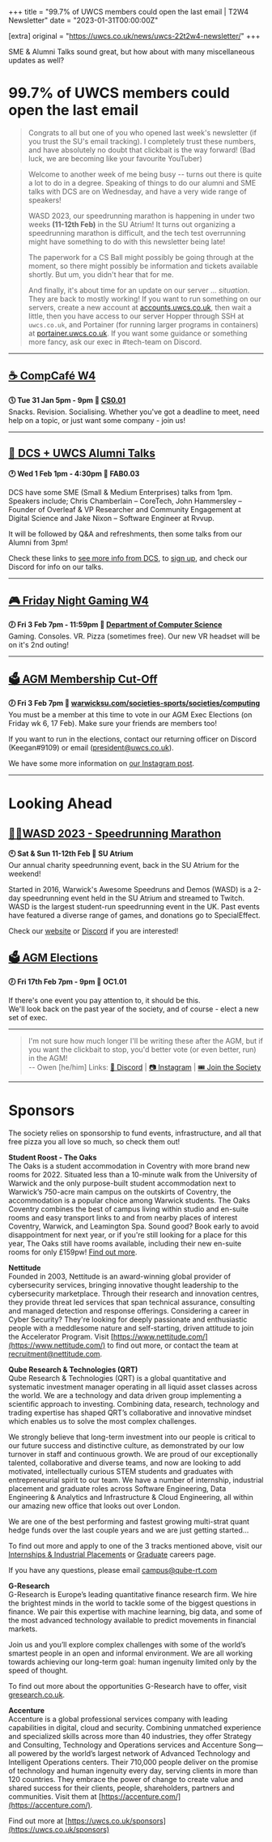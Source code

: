 +++
title = "99.7% of UWCS members could open the last email | T2W4 Newsletter"
date = "2023-01-31T00:00:00Z"

[extra]
original = "https://uwcs.co.uk/news/uwcs-22t2w4-newsletter/"
+++

<p data-block-key="sfd3i">SME &amp; Alumni Talks sound great, but how about with many miscellaneous updates as well?</p>

<!-- more -->

# 99.7% of UWCS members could open the last email

> Congrats to all but one of you who opened last week's newsletter (if you trust the SU's email tracking). I completely trust these numbers, and have absolutely no doubt that clickbait is the way forward! (Bad luck, we are becoming like your favourite YouTuber) 

> Welcome to another week of me being busy -- turns out there is quite a lot to do in a degree. Speaking of things to do our alumni and SME talks with DCS are on Wednesday, and have a very wide range of speakers! 
>
> WASD 2023, our speedrunning marathon is happening in under two weeks **(11-12th Feb)** in the SU Atrium! It turns out organizing a speedrunning marathon is difficult, and the tech test overrunning might have something to do with this newsletter being late!
>
> The paperwork for a CS Ball might possibly be going through at the moment, so there might possibly be information and tickets available shortly. But um, you didn't hear that for me.
>
> And finally, it's about time for an update on our server ... *situation*. They are back to mostly working! If you want to run something on our servers, create a new account at [accounts.uwcs.co.uk](https://accounts.uwcs.co.uk/), then wait a little, then you have access to our server Hopper through SSH at `uwcs.co.uk`, and Portainer (for running larger programs in containers) at [portainer.uwcs.co.uk](https://portainer.uwcs.co.uk/). If you want some guidance or something more fancy, ask our exec in #tech-team on Discord.

***
## **[☕ CompCafé W4](https://uwcs.co.uk/events/compcafe-22t2w4/)**
**🕔 Tue 31 Jan 5pm - 9pm  📍 [CS0.01](https://campus.warwick.ac.uk/?cmsid=1557)**  
Snacks. Revision. Socialising. Whether you've got a deadline to meet, need help on a topic, or just want some company - join us!
***

## **[🎤 DCS + UWCS Alumni Talks](https://uwcs.co.uk/events/grad-talks/)**
**🕐 Wed  1 Feb 1pm - 4:30pm  📍 FAB0.03**  

DCS have some SME (Small & Medium Enterprises) talks from 1pm. Speakers include; Chris Chamberlain – CoreTech, John Hammersley – Founder of Overleaf & VP Researcher and Community Engagement at Digital Science and Jake Nixon – Software Engineer at Rvvup.

It will be followed by Q&A and refreshments, then some talks from our Alumni from 3pm!

Check these links to [see more info from DCS](https://warwick.ac.uk/fac/sci/dcs/events/?calendarItem=8a1785d8827d0e06018282c14a5611ab), to [sign up](https://myadvantage.warwick.ac.uk/students/events/detail/2825002), and check our Discord for info on our talks.

***

## **[🎮 Friday Night Gaming W4](https://uwcs.co.uk/events/fng-22t2w4/)**
**🕖 Fri  3 Feb 7pm - 11:59pm  📍 [Department of Computer Science](https://campus.warwick.ac.uk/?cmsid=14)**  
Gaming. Consoles. VR. Pizza (sometimes free). Our new VR headset will be on it's 2nd outing!
***

## **[🗳️ AGM Membership Cut-Off](https://uwcs.co.uk/events/agm-22-cutoff/)**
**🕖 Fri  3 Feb 7pm  📍 [warwicksu.com/societies-sports/societies/computing](https://www.warwicksu.com/societies-sports/societies/computing/#org-join)**  
You must be a member at this time to vote in our AGM Exec Elections (on Friday wk 6, 17 Feb). Make sure your friends are members too!

If you want to run in the elections, contact our returning officer on Discord (Keegan#9109) or email (president@uwcs.co.uk).

We have some more information on [our Instagram post](https://www.instagram.com/p/Cn-VKgUtzLX/).
***

# Looking Ahead
## **[🏃‍♂️WASD 2023 - Speedrunning Marathon](https://warwickspeed.run/)**
**🕙 Sat & Sun 11-12th Feb  📍 SU Atrium**  
Our annual charity speedrunning event, back in the SU Atrium for the weekend!

Started in 2016, Warwick's Awesome Speedruns and Demos (WASD) is a 2-day speedrunning event held in the SU Atrium and streamed to Twitch. WASD is the largest student-run speedrunning event in the UK. Past events have featured a diverse range of games, and donations go to SpecialEffect.

Check our [website](https://warwickspeed.run/) or [Discord](https://warwickspeed.run/discord) if you are interested!

## **[🗳️ AGM Elections](https://uwcs.co.uk/events/agm-22/)**
**🕖 Fri 17th Feb 7pm - 9pm  📍 OC1.01**  

If there's one event you pay attention to, it should be this.  
We'll look back on the past year of the society, and of course - elect a new set of exec.

***
> I'm not sure how much longer I'll be writing these after the AGM, but if you want the clickbait to stop, you'd better vote (or even better, run) in the AGM!  
> -- Owen [he/him]
Links: [💬 Discord](https://discord.uwcs.co.uk/) | [📷 Instagram](https://www.instagram.com/warwickcompsoc/) | [🎟️ Join the Society](https://www.warwicksu.com/societies-sports/societies/computing/)

***
# Sponsors
The society relies on sponsorship to fund events, infrastructure, and all that free pizza you all love so much, so check them out!

**Student Roost - The Oaks**  
The Oaks is a student accommodation in Coventry with more brand new rooms for 2022. Situated less than a 10-minute walk from the University of Warwick and the only purpose-built student accommodation next to Warwick’s 750-acre main campus on the outskirts of Coventry, the accommodation is a popular choice among Warwick students. The Oaks Coventry combines the best of campus living within studio and en-suite rooms and easy transport links to and from nearby places of interest Coventry, Warwick, and Leamington Spa. Sound good? Book early to avoid disappointment for next year, or if you're still looking for a place for this year, The Oaks still have rooms available, including their new en-suite rooms for only £159pw! [Find out more](https://www.studentroost.co.uk/locations/warwick/the-oaks).


**Nettitude**  
Founded in 2003, Nettitude is an award-winning global provider of cybersecurity services, bringing innovative thought leadership to the cybersecurity marketplace. Through their research and innovation centres, they provide threat led services that span technical assurance, consulting and managed detection and response offerings. Considering a career in Cyber Security?  They're looking for deeply passionate and enthusiastic people with a meddlesome nature and self-starting, driven attitude to join the Accelerator Program. Visit [https://www.nettitude.com/](https://www.nettitude.com/) to find out more, or contact the team at [recruitment@nettitude.com](mailto:recruitment@nettitude.com).

**Qube Research & Technologies (QRT)**  
Qube Research & Technologies (QRT) is a global quantitative and systematic investment manager operating in all liquid asset classes across the world. We are a technology and data driven group implementing a scientific approach to investing. Combining data, research, technology and trading expertise has shaped QRT’s collaborative and innovative mindset which enables us to solve the most complex challenges.

We strongly believe that long-term investment into our people is critical to our future success and distinctive culture, as demonstrated by our low turnover in staff and continuous growth. We are proud of our exceptionally talented, collaborative and diverse teams, and now are looking to add motivated, intellectually curious STEM students and graduates with entrepreneurial spirit to our team. We have a number of internship, industrial placement and graduate roles across Software Engineering, Data Engineering & Analytics and Infrastructure & Cloud Engineering, all within our amazing new office that looks out over London.  

We are one of the best performing and fastest growing multi-strat quant hedge funds over the last couple years and we are just getting started…

To find out more and apply to one of the 3 tracks mentioned above, visit our [Internships & Industrial Placements](https://www.qube-rt.com/careers/intern-opportunities/) or [Graduate](https://www.qube-rt.com/careers/graduate-opportunities/) careers page.

If you have any questions, please email [campus@qube-rt.com](mailto:campus@qube-rt.com)

**G-Research**  
G-Research is Europe’s leading quantitative finance research firm. We hire the brightest minds in the world to tackle some of the biggest questions in finance. We pair this expertise with machine learning, big data, and some of the most advanced technology available to predict movements in financial markets.

Join us and you’ll explore complex challenges with some of the world’s smartest people in an open and informal environment. We are all working towards achieving our long-term goal: human ingenuity limited only by the speed of thought.

To find out more about the opportunities G-Research have to offer, visit [gresearch.co.uk](https://gresearch.co.uk).

**Accenture**  
Accenture is a global professional services company with leading capabilities in digital, cloud and security. Combining unmatched experience and specialized skills across more than 40 industries, they offer Strategy and Consulting, Technology and Operations services and Accenture Song—all powered by the world’s largest network of Advanced Technology and Intelligent Operations centers. Their 710,000 people deliver on the promise of technology and human ingenuity every day, serving clients in more than 120 countries. They embrace the power of change to create value and shared success for their clients, people, shareholders, partners and communities. Visit them at [https://accenture.com/](https://accenture.com/).

Find out more at [https://uwcs.co.uk/sponsors](https://uwcs.co.uk/sponsors)
